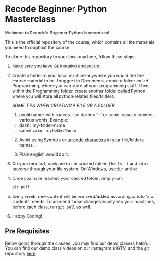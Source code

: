 # Recode Beginner Python Masterclass

Welcome to Recode's Beginner Python Masterclass!

This is the official repository of the course, which contains all the materials you need throughout the course.

To clone this repository to your local machine, follow these steps:

1. Make sure you have Git installed and set up.

2. Create a folder in your local machine anywhere you would like the course material to be. I suggest in Documents, create a folder called Programming, where you can store all your programming stuff. Then, within the Programming folder, create another folder called Python where you will store all python-related files/folders.

   _SOME TIPS WHEN CREATING A FILE OR A FOLDER_

   1. avoid names with spaces. use dashes "-" or camel case to connect various words. Example:

   - dash : my-folder-name
   - camel case : myFolderName

   2. Avoid using Symbols or [unicode characters](https://www.compart.com/en/unicode/category/So) in your file/folders names.

   3. Plain english would do it.

3. On your terminal, navigate to the created folder. Use `ls -l` and `cd` to traverse through your file system. On Windows, use `dir` and `cd`

4. Once you have reached your desired folder, simply run:

   ```bash
   git pull
   ```

5. Every week, new content will be removed/added according to tutor's or students' needs. To ammend those changes locally into your machines, before each class, run `git pull` as well.

6. Happy Coding!

## Pre Requisites

Below going through the classes, you may find our demo classes helpful. You can find our demo class videos on our instagram's IGTV, and the git repository [here](https://github.com/asyrul21/recode-demos.git)
